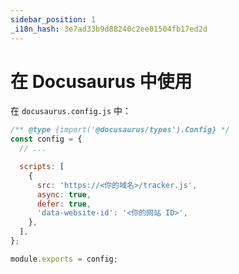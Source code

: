 ```yaml
---
sidebar_position: 1
_i18n_hash: 3e7ad33b9d88240c2ee01504fb17ed2d
---
```

# 在 Docusaurus 中使用

在 `docusaurus.config.js` 中：

```js
/** @type {import('@docusaurus/types').Config} */
const config = {
  // ...

  scripts: [
    {
      src: 'https://<你的域名>/tracker.js',
      async: true,
      defer: true,
      'data-website-id': '<你的网站 ID>',
    },
  ],
};

module.exports = config;
```
